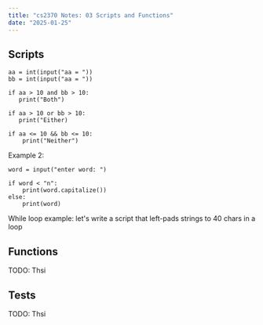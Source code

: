 ```yaml
---
title: "cs2370 Notes: 03 Scripts and Functions"
date: "2025-01-25"
---
```


## Scripts


```
aa = int(input("aa = "))
bb = int(input("aa = "))

if aa > 10 and bb > 10:
   print("Both")

if aa > 10 or bb > 10:
   print("Either)
   
if aa <= 10 && bb <= 10:
    print("Neither")
```

Example 2:

```
word = input("enter word: ")

if word < "n":
    print(word.capitalize())
else:
    print(word)
```


While loop example: let's write a script that left-pads strings to 40
chars in a loop


## Functions


TODO: Thsi


## Tests

TODO: Thsi

